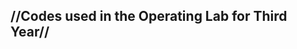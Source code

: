 //Codes used in the Operating Lab for Third Year//
-------------------------------------------------------------------------------------------